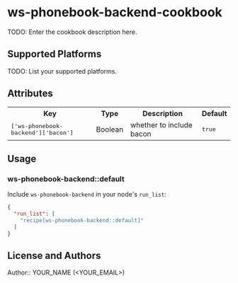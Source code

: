 # ws-phonebook-backend-cookbook

TODO: Enter the cookbook description here.

## Supported Platforms

TODO: List your supported platforms.

## Attributes

<table>
  <tr>
    <th>Key</th>
    <th>Type</th>
    <th>Description</th>
    <th>Default</th>
  </tr>
  <tr>
    <td><tt>['ws-phonebook-backend']['bacon']</tt></td>
    <td>Boolean</td>
    <td>whether to include bacon</td>
    <td><tt>true</tt></td>
  </tr>
</table>

## Usage

### ws-phonebook-backend::default

Include `ws-phonebook-backend` in your node's `run_list`:

```json
{
  "run_list": [
    "recipe[ws-phonebook-backend::default]"
  ]
}
```

## License and Authors

Author:: YOUR_NAME (<YOUR_EMAIL>)
